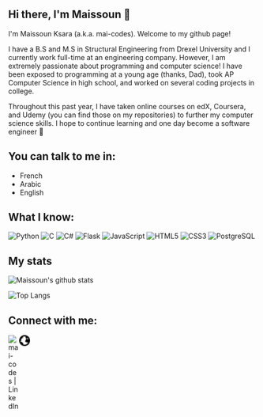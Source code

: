 ## Hi there, I'm Maissoun 👋

I'm Maissoun Ksara (a.k.a. mai-codes). Welcome to my github page!

I have a B.S and M.S in Structural Engineering from Drexel University and I currently work full-time at an engineering company. However, I am extremely passionate about programming and computer science! 
I have been exposed to programming at a young age (thanks, Dad), took AP Computer Science in high school,
and worked on several coding projects in college. 

Throughout this past year, I have taken online courses on edX, Coursera, and Udemy (you can find those on my repositories) to further my computer science skills. I hope to continue learning and one day become a software engineer :grimacing:

## You can talk to me in:

* French
* Arabic
* English

## What I know:

![Python](https://img.shields.io/badge/python%20-%2314354C.svg?&style=for-the-badge&logo=python&logoColor=white)
![C](https://img.shields.io/badge/c%20-%2300599C.svg?&style=for-the-badge&logo=c&logoColor=white)
![C#](https://img.shields.io/badge/c%23%20-%23239120.svg?&style=for-the-badge&logo=c-sharp&logoColor=white)
![Flask](https://img.shields.io/badge/flask%20-%23000.svg?&style=for-the-badge&logo=flask&logoColor=white)
![JavaScript](https://img.shields.io/badge/javascript%20-%23323330.svg?&style=for-the-badge&logo=javascript&logoColor=%23F7DF1E)
![HTML5](https://img.shields.io/badge/html5%20-%23E34F26.svg?&style=for-the-badge&logo=html5&logoColor=white)
![CSS3](https://img.shields.io/badge/css3%20-%231572B6.svg?&style=for-the-badge&logo=css3&logoColor=white)
![PostgreSQL](https://img.shields.io/badge/postgres-%23316192.svg?&style=for-the-badge&logo=postgresql&logoColor=white)

## My stats

![Maissoun's github stats](https://github-readme-stats.vercel.app/api?username=mai-codes&theme=default&show_icons=true) 

![Top Langs](https://github-readme-stats.vercel.app/api/top-langs/?username=mai-codes&hide=css,html)


[website]: https://maissoun.com
[linkedin]: https://linkedin.com/in/maissounksara

## Connect with me:

[<img align="left" alt="mai-codes | LinkedIn" width="22px" src="https://cdn.jsdelivr.net/npm/simple-icons@v3/icons/linkedin.svg" />][linkedin]
[<img align="left" alt="maissoun.com" width="22px" src="https://raw.githubusercontent.com/iconic/open-iconic/master/svg/globe.svg" />][website]